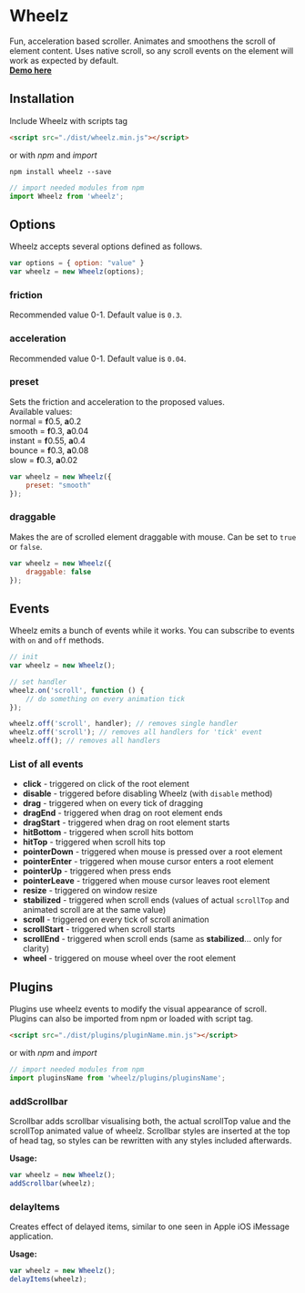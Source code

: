 # Wheelz
Fun, acceleration based scroller. Animates and smoothens the scroll of element content.
Uses native scroll, so any scroll events on the element will work as expected by default.  
[**Demo here**](https://gmrchk.github.io/wheelz/)

## Installation
Include Wheelz with scripts tag

```html
<script src="./dist/wheelz.min.js"></script>
```
or with *npm* and *import*
```shell
npm install wheelz --save
```
```javascript
// import needed modules from npm
import Wheelz from 'wheelz';
```

## Options
Wheelz accepts several options defined as follows.
```javascript
var options = { option: "value" }
var wheelz = new Wheelz(options);
```

### friction
Recommended value 0-1. Default value is `0.3`.

### acceleration
Recommended value 0-1. Default value is `0.04`.

### preset
Sets the friction and acceleration to the proposed values.  
Available values:  
normal = **f**0.5, **a**0.2  
smooth = **f**0.3, **a**0.04  
instant = **f**0.55, **a**0.4  
bounce = **f**0.3, **a**0.08  
slow = **f**0.3, **a**0.02  

```javascript
var wheelz = new Wheelz({
    preset: "smooth"
});
```

### draggable
Makes the are of scrolled element draggable with mouse. Can be set to `true` or `false`.

```javascript
var wheelz = new Wheelz({
    draggable: false
});
```

## Events
Wheelz emits a bunch of events while it works. You can subscribe to events with `on` and `off` methods.

```javascript
// init
var wheelz = new Wheelz();

// set handler
wheelz.on('scroll', function () {
    // do something on every animation tick
});

wheelz.off('scroll', handler); // removes single handler
wheelz.off('scroll'); // removes all handlers for 'tick' event
wheelz.off(); // removes all handlers
```

### List of all events
* **click** - triggered on click of the root element
* **disable** - triggered before disabling Wheelz (with `disable` method)
* **drag** - triggered when on every tick of dragging
* **dragEnd** - triggered when drag on root element ends
* **dragStart** - triggered when drag on root element starts
* **hitBottom** - triggered when scroll hits bottom
* **hitTop** - triggered when scroll hits top
* **pointerDown** - triggered when mouse is pressed over a root element
* **pointerEnter** - triggered when mouse cursor enters a root element
* **pointerUp** - triggered when press ends
* **pointerLeave** - triggered when mouse cursor leaves root element
* **resize** - triggered on window resize
* **stabilized** - triggered when scroll ends (values of actual `scrollTop` and animated scroll are at the same value)
* **scroll** - triggered on every tick of scroll animation
* **scrollStart** - triggered when scroll starts
* **scrollEnd** - triggered when scroll ends (same as **stabilized**... only for clarity)
* **wheel** - triggered on mouse wheel over the root element

## Plugins
Plugins use wheelz events to modify the visual appearance of scroll.
Plugins can also be imported from npm or loaded with script tag.

```html
<script src="./dist/plugins/pluginName.min.js"></script>
```
or with *npm* and *import*
```javascript
// import needed modules from npm
import pluginsName from 'wheelz/plugins/pluginsName';
``` 

### addScrollbar
Scrollbar adds scrollbar visualising both, the actual scrollTop value and the scrollTop animated value of wheelz.
Scrollbar styles are inserted at the top of head tag, so styles can be rewritten with any styles included afterwards.
 
**Usage:**  
```javascript
var wheelz = new Wheelz();
addScrollbar(wheelz);
```

### delayItems
Creates effect of delayed items, similar to one seen in Apple iOS iMessage application. 

**Usage:**  
```javascript
var wheelz = new Wheelz();
delayItems(wheelz);
```